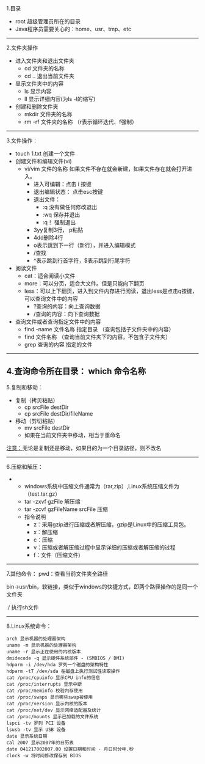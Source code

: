 1.目录

- root 超级管理员所在的目录
- Java程序员需要关心的：home、usr、tmp、etc
---
2.文件夹操作
- 进入文件夹和退出文件夹
  - cd 文件夹的名称
  - cd .. 退出当前文件夹
- 显示文件夹中的内容
  - ls 显示内容
  - ll 显示详细内容(为ls -l的缩写)
- 创建和删除文件夹
  - mkdir 文件夹的名称
  - rm -rf 文件夹的名称 （r表示循环迭代、f强制）
---
3.文件操作：
- touch 1.txt 创建一个文件
- 创建文件和编辑文件(vi)
  - vi/vim 文件的名称 如果文件不存在就会新建，如果文件存在就会打开进入。
    - 进入可编辑：点击 i 按键
    - 退出编辑状态： 点击esc按键
    - 退出文件：
      - :q 没有做任何修改退出
      - :wq 保存并退出
      - :q！ 强制退出
    - 3yy复制3行， p粘贴
    - 4dd删除4行
    - o表示跳到下一行（新行），并进入编辑模式
    - /查找
    - ^表示跳到行首字符，$表示跳到行尾字符
- 阅读文件
  - cat：适合阅读小文件
  - more：可以分页，适合大文件。但是只能向下翻页
  - less：可以上下翻页，进入到文件内存进行阅读，退出less是点击q按键，可以查询文件中的内容
    - ?查询的内容：向上查询数据
    - /查询的内容：向下查询数据
- 查询文件或者查询指定文件中的内容
  - find -name 文件名称 指定目录 （查询包括子文件夹中的内容）
  - find 文件名称 （查询当前文件夹下的内容，不包含子文件夹）
  - grep 查询的内容 指定的文件
---
4.查询命令所在目录：
which 命令名称
---
5.复制和移动：
- 复制（拷贝粘贴）
  - cp srcFile destDir
  - cp srcFile destDir/fileName
- 移动（剪切粘贴）
  - mv srcFile destDir
  - 如果在当前文件夹中移动，相当于重命名

[注意：]()无论是复制还是移动，如果目的为一个目录路径，则不改名

---
6.压缩和解压：
- - windows系统中压缩文件通常为（rar,zip）,Linux系统压缩文件为（test.tar.gz）
  - tar -zxvf gzFile 解压缩
  - tar -zcvf gzFileName srcFile 压缩
  - 指令说明
    - z：采用gzip进行压缩或者解压缩，gzip是Linux中的压缩工具包。
    - x：解压缩
    - c：压缩
    - v：压缩或者解压缩过程中显示详细的压缩或者解压缩的过程
    - f：文件（压缩文件)
---
7.其他命令：
pwd：查看当前文件夹全路径

bin->usr/bin，软链接，类似于windows的快捷方式，即两个路径操作的是同一个文件夹

./ 执行sh文件

---
8.Linux系统命令：
```
arch 显示机器的处理器架构
uname -m 显示机器的处理器架构
uname -r 显示正在使用的内核版本 
dmidecode -q 显示硬件系统部件 - (SMBIOS / DMI) 
hdparm -i /dev/hda 罗列一个磁盘的架构特性 
hdparm -tT /dev/sda 在磁盘上执行测试性读取操作 
cat /proc/cpuinfo 显示CPU info的信息 
cat /proc/interrupts 显示中断 
cat /proc/meminfo 校验内存使用 
cat /proc/swaps 显示哪些swap被使用 
cat /proc/version 显示内核的版本 
cat /proc/net/dev 显示网络适配器及统计 
cat /proc/mounts 显示已加载的文件系统 
lspci -tv 罗列 PCI 设备 
lsusb -tv 显示 USB 设备 
date 显示系统日期 
cal 2007 显示2007年的日历表 
date 041217002007.00 设置日期和时间 - 月日时分年.秒 
clock -w 将时间修改保存到 BIOS 
```

